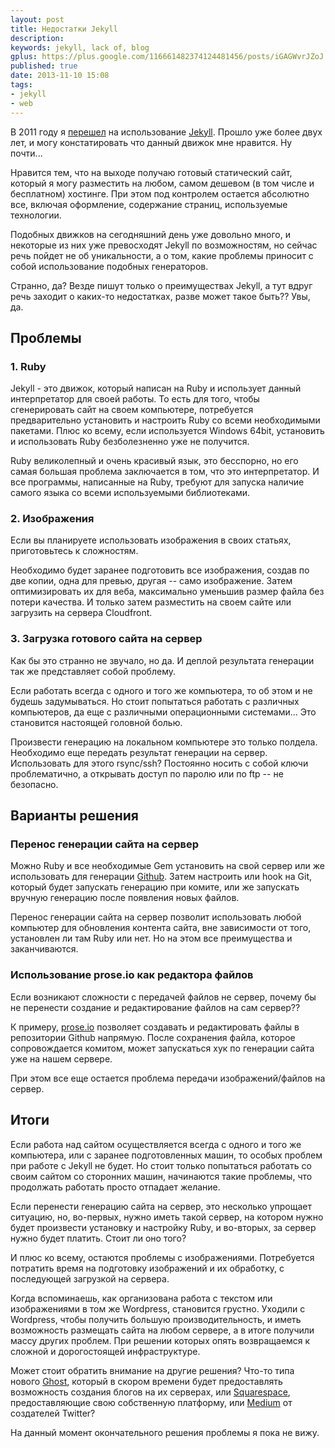 ```yaml
---
layout: post
title: Недостатки Jekyll
description: 
keywords: jekyll, lack of, blog
gplus: https://plus.google.com/116661482374124481456/posts/iGAGWvrJZoJ
published: true
date: 2013-11-10 15:08
tags:
- jekyll
- web
---
```


В 2011 году я [перешел](/2011/03/06/jekyll/ "Сменил wordpress на jekyll") на использование [Jekyll](http://jekyllrb.com "Jekyll. Simple, blog-aware, static sites"). Прошло уже более двух лет, и могу констатировать что данный движок мне нравится. Ну почти...

Нравится тем, что на выходе получаю готовый статический сайт, который я могу разместить на любом, самом дешевом (в том числе и бесплатном) хостинге. При этом под контролем остается абсолютно все, включая оформление, содержание страниц, используемые технологии. 

Подобных движков на сегодняшний день уже довольно много, и некоторые из них уже превосходят Jekyll по возможностям, но сейчас речь пойдет не об уникальности, а о том, какие проблемы приносит с собой использование подобных генераторов.

Странно, да? Везде пишут только о преимуществах Jekyll, а тут вдруг речь заходит о каких-то недостатках, разве может такое быть?? Увы, да.

## Проблемы

### 1. Ruby

Jekyll - это движок, который написан на Ruby и использует данный интерпретатор для своей работы. То есть для того, чтобы сгенерировать сайт на своем компьютере, потребуется предварительно установить и настроить Ruby со всеми необходимыми пакетами. Плюс ко всему, если используется Windows 64bit, установить и использовать Ruby безболезненно уже не получится.

Ruby великолепный и очень красивый язык, это бесспорно, но его самая большая проблема заключается в том, что это интерпретатор. И все программы, написанные на Ruby, требуют для запуска наличие самого языка со всеми используемыми библиотеками.

### 2. Изображения

Если вы планируете использовать изображения в своих статьях, приготовьтесь к сложностям. 

Необходимо будет заранее подготовить все изображения, создав по две копии, одна для превью, другая -- само изображение. Затем оптимизировать их для веба, максимально уменьшив размер файла без потери качества. И только затем разместить на своем сайте или загрузить на сервера Cloudfront.

### 3. Загрузка готового сайта на сервер

Как бы это странно не звучало, но да. И деплой результата генерации так же представляет собой проблему. 

Если работать всегда с одного и того же компьютера, то об этом и не будешь задумываться. Но стоит попытаться работать с различных компьютеров, да еще с различными операционными системами... Это становится настоящей головной болью.

Произвести генерацию на локальном компьютере это только полдела. Необходимо еще передать результат генерации на сервер. Использовать для этого rsync/ssh? Постоянно носить с собой ключи проблематично, а открывать доступ по паролю или по ftp -- не безопасно.

## Варианты решения

### Перенос генерации сайта на сервер

Можно Ruby и все необходимые Gem установить на свой сервер или же использовать для генерации [Github](https://github.com/). Затем настроить или hook на Git, который будет запускать генерацию при комите, или же запускать вручную генерацию после появления новых файлов.

Перенос генерации сайта на сервер позволит использовать любой компьютер для обновления контента сайта, вне зависимости от того, установлен ли там Ruby или нет. Но на этом все преимущества и заканчиваются.

### Использование prose.io как редактора файлов

Если возникают сложности с передачей файлов не сервер, почему бы не перенести создание и редактирование файлов на сам сервер?? 

К примеру, [prose.io](http://prose.io) позволяет создавать и редактировать файлы в репозитории Github напрямую. После сохранения файла, которое сопровождается комитом, может запускаться хук по генерации сайта уже на нашем сервере. 

При этом все еще остается проблема передачи изображений/файлов на сервер.

## Итоги

Если работа над сайтом осуществляется всегда с одного и того же компьютера, или с заранее подготовленных машин, то особых проблем при работе с Jekyll  не будет. Но стоит только попытаться работать со своим сайтом со сторонних машин, начинаются такие проблемы, что продолжать работать просто отпадает желание.

Если перенести генерацию сайта на сервер, это несколько упрощает ситуацию, но, во-первых, нужно иметь такой сервер, на котором нужно будет произвести установку и настройку Ruby, и во-вторых, за сервер нужно будет платить. Стоит ли оно того?

И плюс ко всему, остаются проблемы с изображениями. Потребуется потратить время на подготовку изображений и их обработку, с последующей загрузкой на сервера.

Когда вспоминаешь, как организована работа с текстом или изображениями в том же Wordpress, становится грустно. Уходили с Wordpress, чтобы получить большую производительность, и иметь возможность размещать сайта на любом сервере, а в итоге получили массу других проблем. При решении которых опять возвращаемся к сложной и дорогостоящей инфраструктуре.

Может стоит обратить внимание на другие решения? Что-то типа нового [Ghost](https://ghost.org "Ghost"), который в скором времени будет предоставлять возможность создания блогов на их серверах, или [Squarespace](http://www.squarespace.com "Build a Website"), предоставляющие свою собственную платформу, или [Medium](https://medium.com "Medium") от создателей Twitter?

На данный момент окончательного решения проблемы я пока не вижу.
